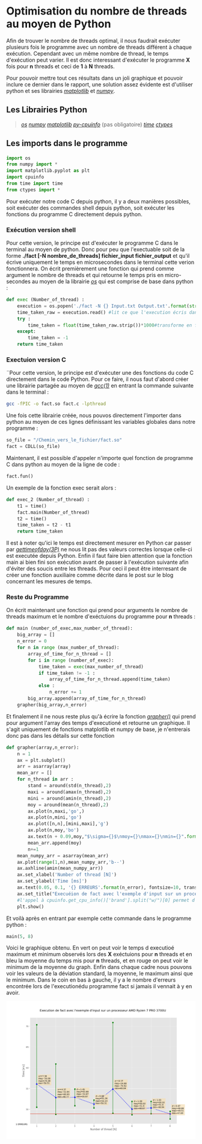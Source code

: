 # Optimisation du nombre de threads au moyen de Python

Afin de trouver le nombre de threads optimal, il nous faudrait exécuter plusieurs fois le programme avec un nombre de threads différent à chaque exécution. Cependant avec un même nombre de thread, le temps d'exécution peut varier. Il est donc interessant d'exécuter le programme **X** fois pour **n** threads et ceci de **1** à **N** threads. 

Pour pouvoir mettre tout ces résultats dans un joli graphique et pouvoir inclure ce dernier dans le rapport, une solution assez évidente est d'utiliser python et ses librairies [*matplotlib*](https://matplotlib.org/) et [*numpy*](https://numpy.org/).

> 
 ## Les Librairies Python


> [*os*](https://docs.python.org/3/library/os.html)
> [*numpy*](https://numpy.org/)
> [*matplotlib*](https://matplotlib.org/)
> [*py-cpuinfo*](https://github.com/workhorsy/py-cpuinfo) (pas obligatoire)
> [*time*](https://docs.python.org/fr/3/library/time.html)
> [*ctypes*](https://docs.python.org/3/library/ctypes.html)

## Les imports dans le programme
```python
import os
from numpy import *
import matplotlib.pyplot as plt
import cpuinfo
from time import time
from ctypes import *
```
Pour exécuter notre code C depuis python, il y a deux manières possibles, soit exécuter des commandes shell depuis python, soit exécuter les fonctions du programme C directement depuis python.

### Exécution version shell

Pour cette version, le principe est d'exécuter le programme C dans le terminal au moyen de python. Donc pour peu que l'exectuable soit de la forme **./fact [-N nombre_de_threads] fichier_input fichier_output** et qu'il écrive uniquement le temps en microsecondes dans le terminal cette verion fonctionnera. On écrit premièrement une fonction qui prend comme argument le nombre de threads et qui retourne le temps pris en micro-secondes au moyen de la librairie [*os*](https://docs.python.org/3/library/os.html) qui est comprise de base dans python :

```python
def exec (Number_of_thread) : 
    execution = os.popen('./fact -N {} Input.txt Output.txt'.format(str(Number_of_thread))) #écrit dans le terminal
    time_taken_raw = execution.read() #lit ce que l'execution écris dans le terminal
    try :
        time_taken = float(time_taken_raw.strip())*1000#transforme en float et retire le "\n"
    except:
        time_taken = -1
    return time_taken
```
### Exectuion version C

¨Pour cette version, le principe est d'exécuter une des fonctions du code C directement dans le code Python. Pour ce faire, il nous faut d'abord créer une librairie partagée au moyen de [*gcc(1)*](https://linux.die.net/man/1/gcc) en entrant la commande suivante dans le terminal : 

```bash
gcc -fPIC -o fact.so fact.c -lpthread
```
Une fois cette librairie créée, nous pouvos directement l'importer dans python au moyen de ces lignes définissant les variables globales dans notre programme :

```python
so_file = "/Chemin_vers_le_fichier/fact.so"
fact = CDLL(so_file)
```
Maintenant, il est possible d'appeler n'importe quel fonction de programme C dans python au moyen de la ligne de code :
```python
fact.fun()
```
Un exemple de la fonction exec serait alors : 

```python
def exec_2 (Number_of_thread) : 
    t1 = time()
    fact.main(Number_of_thread)
    t2 = time()
    time_taken = t2 - t1
    return time_taken
```

Il est à noter qu'ici le temps est directement mesurer en Python car passer par [*gettimeofday(3P)*](http://man7.org/linux/man-pages/man3/gettimeofday.3p.html) ne nous lit pas des valeurs correctes lorsque celle-ci est executée depuis Python. Enfin il faut faire bien attention que la fonction main ai bien fini son exécution avant de passer à l'exécution suivante afin d'éviter des soucis entre les threads. Pour ceci il peut être interresant de créer une fonction auxiliaire comme décrite dans le post sur le blog concernant les mesures de temps.

### Reste du Programme

On écrit maintenant une fonction qui prend pour arguments le nombre de threads maximum et le nombre d'exéctuions du programme pour **n** threads :

```python
def main (number_of_exec,max_number_of_thread):
    big_array = []
    n_error = 0
    for n in range (max_number_of_thread):
        array_of_time_for_n_thread = []
        for i in range (number_of_exec):
            time_taken = exec(max_number_of_thread)
            if time_taken != -1 :
                array_of_time_for_n_thread.append(time_taken)
            else : 
                n_error += 1
        big_array.append(array_of_time_for_n_thread)
    grapher(big_array,n_error)
```

Et finalement il ne nous reste plus qu'à écrire la fonction [*grapher()*]() qui prend pour argument l'array des temps d'executioné et retourne un graphique. Il s'agit uniquement de fonctions matplotlib et numpy de base, je n'entrerais donc pas dans les détails sur cette fonction

```python
def grapher(array,n_error):
    n = 1
    ax = plt.subplot()
    arr = asarray(array)
    mean_arr = []
    for n_thread in arr : 
        stand = around(std(n_thread),2)
        maxi = around(amax(n_thread),2)
        mini = around(amin(n_thread),2)
        moy = around(mean(n_thread),2)
        ax.plot(n,maxi,'go',)
        ax.plot(n,mini,'go')
        ax.plot([n,n],[mini,maxi],'g')
        ax.plot(n,moy,'bo')
        ax.text(n + 0.09,moy,"$\sigma={}$\nmoy={}\nmax={}\nmin={}".format(stand,moy,maxi,mini),bbox=dict(facecolor='wheat', alpha=0.7))
        mean_arr.append(moy)
        n+=1
    mean_numpy_arr = asarray(mean_arr)
    ax.plot(range(1,n),mean_numpy_arr,'b--')
    ax.axhline(amin(mean_numpy_arr))
    ax.set_xlabel('Number of thread [N]')
    ax.set_ylabel('Time [ms]')
    ax.text(0.05, 0.1, '{} ERREURS'.format(n_error), fontsize=10, transform=plt.gcf().transFigure)
    ax.set_title("Execuéion de fact avec l'exemple d'input sur un processeur " + cpuinfo.get_cpu_info()['brand'].split("w/")[0] ,pad=30)
    #l'appel à cpuinfo.get_cpu_info()['brand'].split("w/")[0] permet d'avoir le nom du processeur
    plt.show()
```

Et voilà après en entrant par exemple cette commande dans le programme python : 
```python
main(5, 8)
```
Voici le graphique obtenu. En vert on peut voir le temps d executioé maximum et minimum observés lors des **X** exéctuions pour **n** threads et en bleu la moyenne du temps mis pour **n** threads, et en rouge on peut voir le minimum de la moyenne du graph. Enfin dans chaque cadre nous pouvons voir les valeurs de la déviation standard, la moyenne, le maximum ainsi que le minimum. Dans le coin en bas à gauche, il y a le nombre d'erreurs encontrée lors de l'executionédu programme fact si jamais il vennait à y en avoir.

![Graph](https://raw.githubusercontent.com/Eliot-P/public_png/master/Graph2.png)
